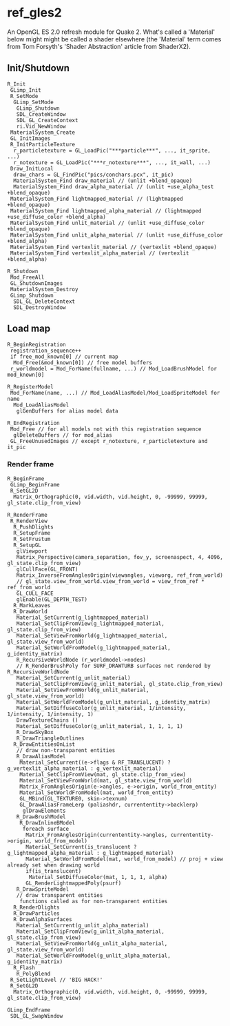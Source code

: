 # ref_gles2

An OpenGL ES 2.0 refresh module for Quake 2. What's called a 'Material' below might might be called a shader elsewhere (the 'Material' term comes from Tom Forsyth's 'Shader Abstraction' article from ShaderX2).

## Init/Shutdown

    R_Init
     GLimp_Init
     R_SetMode
      GLimp_SetMode
       GLimp_Shutdown
       SDL_CreateWindow
       SDL_GL_CreateContext
       ri.Vid_NewWindow
     MaterialSystem_Create
     GL_InitImages
     R_InitParticleTexture
      r_particletexture = GL_LoadPic("***particle***", ..., it_sprite, ...)
      r_notexture = GL_LoadPic("***r_notexture***", ..., it_wall, ...)
     Draw_InitLocal
      draw_chars = GL_FindPic("pics/conchars.pcx", it_pic)
      MaterialSystem_Find draw_material // (unlit +blend_opaque)
      MaterialSystem_Find draw_alpha_material // (unlit +use_alpha_test +blend_opaque)
     MaterialSystem_Find lightmapped_material // (lightmapped +blend_opaque)
     MaterialSystem_Find lightmapped_alpha_material // (lightmapped +use_diffuse_color +blend_alpha)
     MaterialSystem_Find unlit_material // (unlit +use_diffuse_color +blend_opaque)
     MaterialSystem_Find unlit_alpha_material // (unlit +use_diffuse_color +blend_alpha)
     MaterialSystem_Find vertexlit_material // (vertexlit +blend_opaque)
     MaterialSystem_Find vertexlit_alpha_material // (vertexlit +blend_alpha)

    R_Shutdown
     Mod_FreeAll
     GL_ShutdownImages
     MaterialSystem_Destroy
     GLimp_Shutdown
      SDL_GL_DeleteContext
      SDL_DestroyWindow

## Load map

    R_BeginRegistration
     registration_sequence++
     if free_mod_known[0] // current map
      Mod_Free(&mod_known[0]) // free model buffers
     r_worldmodel = Mod_ForName(fullname, ...) // Mod_LoadBrushModel for mod_known[0]

    R_RegisterModel
     Mod_ForName(name, ...) // Mod_LoadAliasModel/Mod_LoadSpriteModel for name
      Mod_LoadAliasModel
       glGenBuffers for alias model data

    R_EndRegistration
     Mod_Free // for all models not with this registration sequence
      glDeleteBuffers // for mod_alias
     GL_FreeUnusedImages // except r_notexture, r_particletexture and it_pic

### Render frame

    R_BeginFrame
     GLimp_BeginFrame
     R_SetGL2D
      Matrix_Orthographic(0, vid.width, vid.height, 0, -99999, 99999, gl_state.clip_from_view)

    R_RenderFrame
     R_RenderView
      R_PushDlights
      R_SetupFrame
      R_SetFrustum
      R_SetupGL
       glViewport
       Matrix_Perspective(camera_separation, fov_y, screenaspect, 4, 4096, gl_state.clip_from_view)
       glCullFace(GL_FRONT)
       Matrix_InverseFromAnglesOrigin(viewangles, vieworg, ref_from_world)
       // gl_state.view_from_world.view_from_world = view_from_ref * ref_from_world
       GL_CULL_FACE
       glEnable(GL_DEPTH_TEST)
      R_MarkLeaves
      R_DrawWorld
       Material_SetCurrent(g_lightmapped_material)
       Material_SetClipFromView(g_lightmapped_material, gl_state.clip_from_view)
       Material_SetViewFromWorld(g_lightmapped_material, gl_state.view_from_world)
       Material_SetWorldFromModel(g_lightmapped_material, g_identity_matrix)
       R_RecursiveWorldNode (r_worldmodel->nodes)
       // R_RenderBrushPoly for SURF_DRAWTURB surfaces not rendered by R_RecursiveWorldNode
       Material_SetCurrent(g_unlit_material)
       Material_SetClipFromView(g_unlit_material, gl_state.clip_from_view)
       Material_SetViewFromWorld(g_unlit_material, gl_state.view_from_world)
       Material_SetWorldFromModel(g_unlit_material, g_identity_matrix)
       Material_SetDiffuseColor(g_unlit_material, 1/intensity, 1/intensity, 1/intensity, 1)
       DrawTextureChains ()
       Material_SetDiffuseColor(g_unlit_material, 1, 1, 1, 1)
       R_DrawSkyBox
       R_DrawTriangleOutlines
      R_DrawEntitiesOnList
       // draw non-transparent entities
       R_DrawAliasModel
        Material_SetCurrent((e->flags & RF_TRANSLUCENT) ? g_vertexlit_alpha_material : g_vertexlit_material)
        Material_SetClipFromView(mat, gl_state.clip_from_view)
        Material_SetViewFromWorld(mat, gl_state.view_from_world)
        Matrix_FromAnglesOrigin(e->angles, e->origin, world_from_entity)
        Material_SetWorldFromModel(mat, world_from_entity)
        GL_MBind(GL_TEXTURE0, skin->texnum)
        GL_DrawAliasFrameLerp (paliashdr, currententity->backlerp)
         glDrawElements
       R_DrawBrushModel
        R_DrawInlineBModel
         foreach surface
          Matrix_FromAnglesOrigin(currententity->angles, currententity->origin, world_from_model)
          Material_SetCurrent(is_translucent ? g_lightmapped_alpha_material : g_lightmapped_material)
          Material_SetWorldFromModel(mat, world_from_model) // proj + view already set when drawing world
          if(is_translucent)
           Material_SetDiffuseColor(mat, 1, 1, 1, alpha)
          GL_RenderLightmappedPoly(psurf)
       R_DrawSpriteModel
       // draw transparent entities
        functions called as for non-transparent entities
      R_RenderDlights
      R_DrawParticles
      R_DrawAlphaSurfaces
       Material_SetCurrent(g_unlit_alpha_material)
       Material_SetClipFromView(g_unlit_alpha_material, gl_state.clip_from_view)
       Material_SetViewFromWorld(g_unlit_alpha_material, gl_state.view_from_world)
       Material_SetWorldFromModel(g_unlit_alpha_material, g_identity_matrix)
      R_Flash
       R_PolyBlend
     R_SetLightLevel // 'BIG HACK!'
     R_SetGL2D
      Matrix_Orthographic(0, vid.width, vid.height, 0, -99999, 99999, gl_state.clip_from_view)

    GLimp_EndFrame
     SDL_GL_SwapWindow

